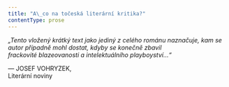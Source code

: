 ```yaml
---
title: "A\_co na točeská literární kritika?"
contentType: prose
---
```


<section>

_„Tento vložený krátký text jako jediný z celého románu naznačuje, kam se autor případně mohl dostat, kdyby se konečně zbavil  
frackovité blazeovanosti a intelektuálního playboyství…“_

— JOSEF VOHRYZEK,  
Literární noviny

</section>
